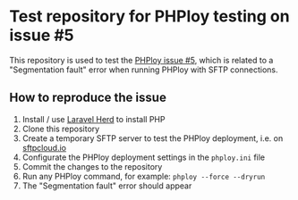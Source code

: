 # Test repository for PHPloy testing on issue #5

This repository is used to test the [PHPloy issue #5](https://github.com/dreadnaut/PHPloy/issues/5), which is related to a "Segmentation fault" error when running PHPloy with SFTP connections.

## How to reproduce the issue

1. Install / use [Laravel Herd](https://herd.laravel.com/) to install PHP
1. Clone this repository
1. Create a temporary SFTP server to test the PHPloy deployment, i.e. on [sftpcloud.io](https://sftpcloud.io/tools/free-sftp-server)
1. Configurate the PHPloy deployment settings in the `phploy.ini` file
1. Commit the changes to the repository
1. Run any PHPloy command, for example: `phploy --force --dryrun`
1. The "Segmentation fault" error should appear
